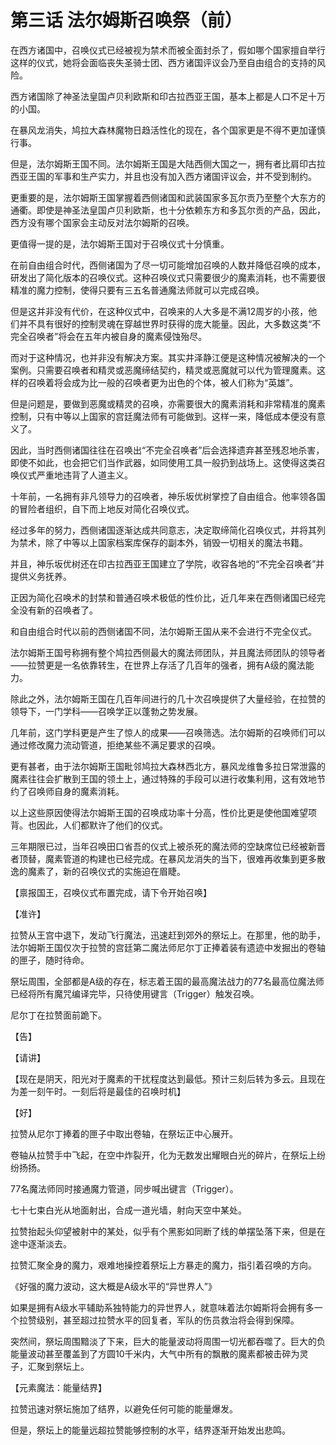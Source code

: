 # 第三话 法尔姆斯召唤祭（前）

在西方诸国中，召唤仪式已经被视为禁术而被全面封杀了，假如哪个国家擅自举行这样的仪式，她将会面临丧失圣骑士团、西方诸国评议会乃至自由组合的支持的风险。

西方诸国除了神圣法皇国卢贝利欧斯和印古拉西亚王国，基本上都是人口不足十万的小国。

在暴风龙消失，鸠拉大森林魔物日趋活性化的现在，各个国家更是不得不更加谨慎行事。

但是，法尔姆斯王国不同。法尔姆斯王国是大陆西侧大国之一，拥有者比肩印古拉西亚王国的军事和生产实力，并且也没有加入西方诸国评议会，并不受到制约。

更重要的是，法尔姆斯王国掌握着西侧诸国和武装国家多瓦尔贡乃至整个大东方的通衢。即使是神圣法皇国卢贝利欧斯，也十分依赖东方和多瓦尔贡的产品，因此，西方没有哪个国家会主动反对法尔姆斯的召唤。

更值得一提的是，法尔姆斯王国对于召唤仪式十分慎重。

在前自由组合时代，西侧诸国为了尽一切可能增加召唤的人数并降低召唤的成本，研发出了简化版本的召唤仪式。这种召唤仪式只需要很少的魔素消耗，也不需要很精准的魔力控制，使得只要有三五名普通魔法师就可以完成召唤。

但是这并非没有代价，在这种仪式中，召唤来的人大多是不满12周岁的小孩，他们并不具有很好的控制灵魂在穿越世界时获得的庞大能量。因此，大多数这类“不完全召唤者”将会在五年内被自身的魔素侵蚀殆尽。

而对于这种情况，也并非没有解决方案。其实井泽静江便是这种情况被解决的一个案例。只需要召唤者和精灵或恶魔缔结契约，精灵或恶魔就可以代为管理魔素。这样的召唤着将会成为比一般的召唤者更为出色的个体，被人们称为“英雄”。

但是问题是，要做到恶魔或精灵的召唤，亦需要很大的魔素消耗和非常精准的魔素控制，只有中等以上国家的宫廷魔法师有可能做到。这样一来，降低成本便没有意义了。

因此，当时西侧诸国往往在召唤出“不完全召唤者”后会选择遗弃甚至残忍地杀害，即使不如此，也会把它们当作武器，如同使用工具一般扔到战场上。这使得这类召唤仪式严重地违背了人道主义。

十年前，一名拥有非凡领导力的召唤者，神乐坂优树掌控了自由组合。他率领各国的冒险者组织，自下而上地反对简化召唤仪式。

经过多年的努力，西侧诸国逐渐达成共同意志，决定取缔简化召唤仪式，并将其列为禁术，除了中等以上国家档案库保存的副本外，销毁一切相关的魔法书籍。

并且，神乐坂优树还在印古拉西亚王国建立了学院，收容各地的“不完全召唤者”并提供义务抚养。

正因为简化召唤术的封禁和普通召唤术极低的性价比，近几年来在西侧诸国已经完全没有新的召唤者了。

和自由组合时代以前的西侧诸国不同，法尔姆斯王国从来不会进行不完全仪式。

法尔姆斯王国号称拥有整个鸠拉西侧最大的魔法师团队，并且魔法师团队的领导者——拉赞更是一名依靠转生，在世界上存活了几百年的强者，拥有A级的魔法能力。

除此之外，法尔姆斯王国在几百年间进行的几十次召唤提供了大量经验，在拉赞的领导下，一门学科——召唤学正以蓬勃之势发展。

几年前，这门学科更是产生了惊人的成果——召唤筛选。法尔姆斯的召唤师们可以通过修改魔力流动管道，拒绝某些不满足要求的召唤。

更有甚者，由于法尔姆斯王国毗邻鸠拉大森林西北方，暴风龙维鲁多拉日常泄露的魔素往往会扩散到王国的领土上，通过特殊的手段可以进行收集利用，这有效地节约了召唤师自身的魔素消耗。

以上这些原因使得法尔姆斯王国的召唤成功率十分高，性价比更是使他国难望项背。也因此，人们都默许了他们的仪式。

三年期限已过，当年召唤田口省吾的仪式上被杀死的魔法师的空缺席位已经被新晋者顶替，魔素管道的构建也已经完成。在暴风龙消失的当下，很难再收集到更多散逸的魔素了，新的召唤仪式的实施迫在眉睫。

【禀报国王，召唤仪式布置完成，请下令开始召唤】

【准许】

拉赞从王宫中退下，发动飞行魔法，迅速赶到郊外的祭坛上。在那里，他的助手，法尔姆斯王国仅次于拉赞的宫廷第二魔法师尼尔丁正捧着装有遗迹中发掘出的卷轴的匣子，随时待命。

祭坛周围，全部都是A级的存在，标志着王国的最高魔法战力的77名最高位魔法师已经将所有魔咒编译完毕，只待使用键言（Trigger）触发召唤。

尼尔丁在拉赞面前跪下。

【告】

【请讲】

【现在是阴天，阳光对于魔素的干扰程度达到最低。预计三刻后转为多云。且现在为差一刻午时。一刻后将是最佳的召唤时机】

【好】

拉赞从尼尔丁捧着的匣子中取出卷轴，在祭坛正中心展开。

卷轴从拉赞手中飞起，在空中炸裂开，化为无数发出耀眼白光的碎片，在祭坛上纷纷扬扬。

77名魔法师同时接通魔力管道，同步喊出键言（Trigger）。

七十七束白光从地面射出，合成一道光墙，射向天空中某处。

拉赞抬起头仰望被射中的某处，似乎有个黑影如同断了线的单摆坠落下来，但是在途中逐渐淡去。

拉赞汇聚全身的魔力，艰难地操控着祭坛上方暴走的魔力，指引着召唤的方向。

《好强的魔力波动，这大概是A级水平的“异世界人”》

如果是拥有A级水平辅助系独特能力的异世界人，就意味着法尔姆斯将会拥有多一个拉赞级别，甚至超过拉赞水平的回复者，军队的伤员救治将会得到保障。

突然间，祭坛周围黯淡了下来，巨大的能量波动将周围一切光都吞噬了。巨大的负能量波动甚至覆盖到了方圆10千米内，大气中所有的飘散的魔素都被击碎为灵子，汇聚到祭坛上。

【元素魔法：能量结界】

拉赞迅速对祭坛施加了结界，以避免任何可能的能量爆发。

但是，祭坛上的能量远超拉赞能够控制的水平，结界逐渐开始发出悲鸣。







